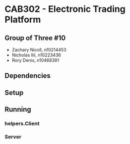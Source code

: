 # CAB302 - Electronic Trading Platform
## Group of Three #10
- Zachary Nicoll, n10214453
- Nicholas Ilii, n10223436
- Rory Denis, n10468391

## Dependencies

## Setup

## Running
### helpers.Client

### Server
